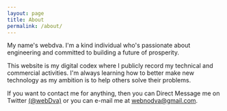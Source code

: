 ```yaml
---
layout: page
title: About
permalink: /about/
---
```


My name's webdva. I'm a kind individual who's passionate about engineering and committed to building a future of prosperity.

This website is my digital codex where I publicly record my technical and commercial activities. I'm always learning how to better make new technology as my ambition is to help others solve their problems.

If you want to contact me for anything, then you can Direct Message me on Twitter [(@webDva)](https://www.twitter.com/webDva) or you can e-mail me at [webnodva@gmail.com](mailto:webNoDva@gmail.com).
